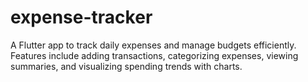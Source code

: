 # expense-tracker
A Flutter app to track daily expenses and manage budgets efficiently. Features include adding transactions, categorizing expenses, viewing summaries, and visualizing spending trends with charts.
